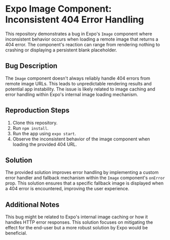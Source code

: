 # Expo Image Component: Inconsistent 404 Error Handling

This repository demonstrates a bug in Expo's `Image` component where inconsistent behavior occurs when loading a remote image that returns a 404 error.  The component's reaction can range from rendering nothing to crashing or displaying a persistent blank placeholder.

## Bug Description
The `Image` component doesn't always reliably handle 404 errors from remote image URLs.  This leads to unpredictable rendering results and potential app instability.  The issue is likely related to image caching and error handling within Expo's internal image loading mechanism.

## Reproduction Steps
1. Clone this repository.
2. Run `npm install`.
3. Run the app using `expo start`.
4. Observe the inconsistent behavior of the image component when loading the provided 404 URL.

## Solution
The provided solution improves error handling by implementing a custom error handler and fallback mechanism within the `Image` component's `onError` prop.  This solution ensures that a specific fallback image is displayed when a 404 error is encountered, improving the user experience.

## Additional Notes
This bug might be related to Expo's internal image caching or how it handles HTTP error responses.  This solution focuses on mitigating the effect for the end-user but a more robust solution by Expo would be beneficial.
